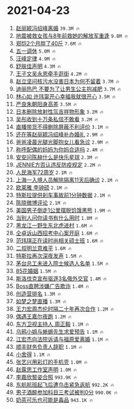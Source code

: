 # 2021-04-23

1. [赵丽颖冯绍峰离婚](https://s.weibo.com/weibo?q=%23%E8%B5%B5%E4%B8%BD%E9%A2%96%E5%86%AF%E7%BB%8D%E5%B3%B0%E7%A6%BB%E5%A9%9A%23&Refer=top) `39.3M 🔥`
1. [地震被救女孩与8年前救她的解放军重逢](https://s.weibo.com/weibo?q=%23%E5%9C%B0%E9%9C%87%E8%A2%AB%E6%95%91%E5%A5%B3%E5%AD%A9%E4%B8%8E8%E5%B9%B4%E5%89%8D%E6%95%91%E5%A5%B9%E7%9A%84%E8%A7%A3%E6%94%BE%E5%86%9B%E9%87%8D%E9%80%A2%23&Refer=top) `9.8M 🔥`
1. [郑恺2个月胖了40斤](https://s.weibo.com/weibo?q=%23%E9%83%91%E6%81%BA2%E4%B8%AA%E6%9C%88%E8%83%96%E4%BA%8640%E6%96%A4%23&Refer=top) `7.6M 🔥`
1. [五一调休](https://s.weibo.com/weibo?q=%E4%BA%94%E4%B8%80%E8%B0%83%E4%BC%91&Refer=top) `5.0M 🔥`
1. [汪峰定律](https://s.weibo.com/weibo?q=%23%E6%B1%AA%E5%B3%B0%E5%AE%9A%E5%BE%8B%23&Refer=top) `4.9M 🔥`
1. [舒肤佳声明](https://s.weibo.com/weibo?q=%23%E8%88%92%E8%82%A4%E4%BD%B3%E5%A3%B0%E6%98%8E%23&Refer=top) `4.3M 🔥`
1. [王子文吴永恩牵手逛街](https://s.weibo.com/weibo?q=%23%E7%8E%8B%E5%AD%90%E6%96%87%E5%90%B4%E6%B0%B8%E6%81%A9%E7%89%B5%E6%89%8B%E9%80%9B%E8%A1%97%23&Refer=top) `4.2M 🔥`
1. [赵立坚问核污水没害日本为何不留着](https://s.weibo.com/weibo?q=%23%E8%B5%B5%E7%AB%8B%E5%9D%9A%E9%97%AE%E6%A0%B8%E6%B1%A1%E6%B0%B4%E6%B2%A1%E5%AE%B3%E6%97%A5%E6%9C%AC%E4%B8%BA%E4%BD%95%E4%B8%8D%E7%95%99%E7%9D%80%23&Refer=top) `3.7M 🔥`
1. [迪丽热巴 不要为了让男生公主抱减肥](https://s.weibo.com/weibo?q=%E8%BF%AA%E4%B8%BD%E7%83%AD%E5%B7%B4%20%E4%B8%8D%E8%A6%81%E4%B8%BA%E4%BA%86%E8%AE%A9%E7%94%B7%E7%94%9F%E5%85%AC%E4%B8%BB%E6%8A%B1%E5%87%8F%E8%82%A5&Refer=top) `3.7M 🔥`
1. [林心如 许玮甯开心幸福我就很开心](https://s.weibo.com/weibo?q=%E6%9E%97%E5%BF%83%E5%A6%82%20%E8%AE%B8%E7%8E%AE%E7%94%AF%E5%BC%80%E5%BF%83%E5%B9%B8%E7%A6%8F%E6%88%91%E5%B0%B1%E5%BE%88%E5%BC%80%E5%BF%83&Refer=top) `3.5M 🔥`
1. [严良朱朝阳身高差](https://s.weibo.com/weibo?q=%23%E4%B8%A5%E8%89%AF%E6%9C%B1%E6%9C%9D%E9%98%B3%E8%BA%AB%E9%AB%98%E5%B7%AE%23&Refer=top) `3.5M 🔥`
1. [日本删除放射性氚吉祥物形象](https://s.weibo.com/weibo?q=%23%E6%97%A5%E6%9C%AC%E5%88%A0%E9%99%A4%E6%94%BE%E5%B0%84%E6%80%A7%E6%B0%9A%E5%90%89%E7%A5%A5%E7%89%A9%E5%BD%A2%E8%B1%A1%23&Refer=top) `3.2M 🔥`
1. [吴彤收到十万条私信不敢看](https://s.weibo.com/weibo?q=%23%E5%90%B4%E5%BD%A4%E6%94%B6%E5%88%B0%E5%8D%81%E4%B8%87%E6%9D%A1%E7%A7%81%E4%BF%A1%E4%B8%8D%E6%95%A2%E7%9C%8B%23&Refer=top) `3.2M 🔥`
1. [直播带货不得删除屏蔽不利评价](https://s.weibo.com/weibo?q=%E7%9B%B4%E6%92%AD%E5%B8%A6%E8%B4%A7%E4%B8%8D%E5%BE%97%E5%88%A0%E9%99%A4%E5%B1%8F%E8%94%BD%E4%B8%8D%E5%88%A9%E8%AF%84%E4%BB%B7&Refer=top) `3.1M 🔥`
1. [还在等赵丽颖冯绍峰补办婚礼](https://s.weibo.com/weibo?q=%E8%BF%98%E5%9C%A8%E7%AD%89%E8%B5%B5%E4%B8%BD%E9%A2%96%E5%86%AF%E7%BB%8D%E5%B3%B0%E8%A1%A5%E5%8A%9E%E5%A9%9A%E7%A4%BC&Refer=top) `2.9M 🔥`
1. [爸爸凌晨光腿光脚抱女儿看急诊](https://s.weibo.com/weibo?q=%23%E7%88%B8%E7%88%B8%E5%87%8C%E6%99%A8%E5%85%89%E8%85%BF%E5%85%89%E8%84%9A%E6%8A%B1%E5%A5%B3%E5%84%BF%E7%9C%8B%E6%80%A5%E8%AF%8A%23&Refer=top) `2.9M 🔥`
1. [称呼配偶的妈妈为你妈合适吗](https://s.weibo.com/weibo?q=%23%E7%A7%B0%E5%91%BC%E9%85%8D%E5%81%B6%E7%9A%84%E5%A6%88%E5%A6%88%E4%B8%BA%E4%BD%A0%E5%A6%88%E5%90%88%E9%80%82%E5%90%97%23&Refer=top) `2.4M 🔥`
1. [安安问陈赫什么是快乐星球](https://s.weibo.com/weibo?q=%23%E5%AE%89%E5%AE%89%E9%97%AE%E9%99%88%E8%B5%AB%E4%BB%80%E4%B9%88%E6%98%AF%E5%BF%AB%E4%B9%90%E6%98%9F%E7%90%83%23&Refer=top) `2.3M 🔥`
1. [JENNIE方否认违反防疫规定](https://s.weibo.com/weibo?q=%23JENNIE%E6%96%B9%E5%90%A6%E8%AE%A4%E8%BF%9D%E5%8F%8D%E9%98%B2%E7%96%AB%E8%A7%84%E5%AE%9A%23&Refer=top) `2.2M 🔥`
1. [人民海军72周岁](https://s.weibo.com/weibo?q=%23%E4%BA%BA%E6%B0%91%E6%B5%B7%E5%86%9B72%E5%91%A8%E5%B2%81%23&Refer=top) `2.1M 🔥`
1. [上海一入境人员解除隔离11天后确诊](https://s.weibo.com/weibo?q=%23%E4%B8%8A%E6%B5%B7%E4%B8%80%E5%85%A5%E5%A2%83%E4%BA%BA%E5%91%98%E8%A7%A3%E9%99%A4%E9%9A%94%E7%A6%BB11%E5%A4%A9%E5%90%8E%E7%A1%AE%E8%AF%8A%23&Refer=top) `2.1M 🔥`
1. [欧莱雅 李钟硕](https://s.weibo.com/weibo?q=%E6%AC%A7%E8%8E%B1%E9%9B%85%20%E6%9D%8E%E9%92%9F%E7%A1%95&Refer=top) `2.1M 🔥`
1. [特斯拉提供刹车事故前1分钟数据](https://s.weibo.com/weibo?q=%23%E7%89%B9%E6%96%AF%E6%8B%89%E6%8F%90%E4%BE%9B%E5%88%B9%E8%BD%A6%E4%BA%8B%E6%95%85%E5%89%8D1%E5%88%86%E9%92%9F%E6%95%B0%E6%8D%AE%23&Refer=top) `2.1M 🔥`
1. [陈晓微博评论](https://s.weibo.com/weibo?q=%23%E9%99%88%E6%99%93%E5%BE%AE%E5%8D%9A%E8%AF%84%E8%AE%BA%23&Refer=top) `2.1M 🔥`
1. [美国男子倒走1公里摆脱饥饿黑熊](https://s.weibo.com/weibo?q=%E7%BE%8E%E5%9B%BD%E7%94%B7%E5%AD%90%E5%80%92%E8%B5%B01%E5%85%AC%E9%87%8C%E6%91%86%E8%84%B1%E9%A5%A5%E9%A5%BF%E9%BB%91%E7%86%8A&Refer=top) `1.9M 🔥`
1. [当别人问你读书有什么用时](https://s.weibo.com/weibo?q=%23%E5%BD%93%E5%88%AB%E4%BA%BA%E9%97%AE%E4%BD%A0%E8%AF%BB%E4%B9%A6%E6%9C%89%E4%BB%80%E4%B9%88%E7%94%A8%E6%97%B6%23&Refer=top) `1.8M 🔥`
1. [黑龙江一野生东北虎进村](https://s.weibo.com/weibo?q=%23%E9%BB%91%E9%BE%99%E6%B1%9F%E4%B8%80%E9%87%8E%E7%94%9F%E4%B8%9C%E5%8C%97%E8%99%8E%E8%BF%9B%E6%9D%91%23&Refer=top) `1.6M 🔥`
1. [仝卓诉山西招考中心案开庭](https://s.weibo.com/weibo?q=%23%E4%BB%9D%E5%8D%93%E8%AF%89%E5%B1%B1%E8%A5%BF%E6%8B%9B%E8%80%83%E4%B8%AD%E5%BF%83%E6%A1%88%E5%BC%80%E5%BA%AD%23&Refer=top) `1.6M 🔥`
1. [范玮琪正在读时尚相关硕士班](https://s.weibo.com/weibo?q=%23%E8%8C%83%E7%8E%AE%E7%90%AA%E6%AD%A3%E5%9C%A8%E8%AF%BB%E6%97%B6%E5%B0%9A%E7%9B%B8%E5%85%B3%E7%A1%95%E5%A3%AB%E7%8F%AD%23&Refer=top) `1.6M 🔥`
1. [二叔明兰意难平](https://s.weibo.com/weibo?q=%E4%BA%8C%E5%8F%94%E6%98%8E%E5%85%B0%E6%84%8F%E9%9A%BE%E5%B9%B3&Refer=top) `1.6M 🔥`
1. [特斯拉再次深夜发声](https://s.weibo.com/weibo?q=%23%E7%89%B9%E6%96%AF%E6%8B%89%E5%86%8D%E6%AC%A1%E6%B7%B1%E5%A4%9C%E5%8F%91%E5%A3%B0%23&Refer=top) `1.5M 🔥`
1. [茅台总工未进入院士候选人名单](https://s.weibo.com/weibo?q=%E8%8C%85%E5%8F%B0%E6%80%BB%E5%B7%A5%E6%9C%AA%E8%BF%9B%E5%85%A5%E9%99%A2%E5%A3%AB%E5%80%99%E9%80%89%E4%BA%BA%E5%90%8D%E5%8D%95&Refer=top) `1.5M 🔥`
1. [85花婚姻](https://s.weibo.com/weibo?q=%2385%E8%8A%B1%E5%A9%9A%E5%A7%BB%23&Refer=top) `1.5M 🔥`
1. [斯洛伐克宣布驱逐3名俄外交官](https://s.weibo.com/weibo?q=%23%E6%96%AF%E6%B4%9B%E4%BC%90%E5%85%8B%E5%AE%A3%E5%B8%83%E9%A9%B1%E9%80%903%E5%90%8D%E4%BF%84%E5%A4%96%E4%BA%A4%E5%AE%98%23&Refer=top) `1.4M 🔥`
1. [Boss直聘涉嫌广告欺诈](https://s.weibo.com/weibo?q=%23Boss%E7%9B%B4%E8%81%98%E6%B6%89%E5%AB%8C%E5%B9%BF%E5%91%8A%E6%AC%BA%E8%AF%88%23&Refer=top) `1.4M 🔥`
1. [创造营排名](https://s.weibo.com/weibo?q=%23%E5%88%9B%E9%80%A0%E8%90%A5%E6%8E%92%E5%90%8D%23&Refer=top) `1.3M 🔥`
1. [如梦之梦直播](https://s.weibo.com/weibo?q=%E5%A6%82%E6%A2%A6%E4%B9%8B%E6%A2%A6%E7%9B%B4%E6%92%AD&Refer=top) `1.3M 🔥`
1. [王力宏周杰伦时隔二十年再次合作](https://s.weibo.com/weibo?q=%23%E7%8E%8B%E5%8A%9B%E5%AE%8F%E5%91%A8%E6%9D%B0%E4%BC%A6%E6%97%B6%E9%9A%94%E4%BA%8C%E5%8D%81%E5%B9%B4%E5%86%8D%E6%AC%A1%E5%90%88%E4%BD%9C%23&Refer=top) `1.2M 🔥`
1. [偶遇王嘉尔夜跑](https://s.weibo.com/weibo?q=%23%E5%81%B6%E9%81%87%E7%8E%8B%E5%98%89%E5%B0%94%E5%A4%9C%E8%B7%91%23&Refer=top) `1.2M 🔥`
1. [东方卫视主持人 周正毅](https://s.weibo.com/weibo?q=%E4%B8%9C%E6%96%B9%E5%8D%AB%E8%A7%86%E4%B8%BB%E6%8C%81%E4%BA%BA%20%E5%91%A8%E6%AD%A3%E6%AF%85&Refer=top) `1.1M 🔥`
1. [乌鸦小姐与蜥蜴先生求爱预告](https://s.weibo.com/weibo?q=%23%E4%B9%8C%E9%B8%A6%E5%B0%8F%E5%A7%90%E4%B8%8E%E8%9C%A5%E8%9C%B4%E5%85%88%E7%94%9F%E6%B1%82%E7%88%B1%E9%A2%84%E5%91%8A%23&Refer=top) `1.1M 🔥`
1. [江宏杰向法院诉请与福原爱离婚](https://s.weibo.com/weibo?q=%23%E6%B1%9F%E5%AE%8F%E6%9D%B0%E5%90%91%E6%B3%95%E9%99%A2%E8%AF%89%E8%AF%B7%E4%B8%8E%E7%A6%8F%E5%8E%9F%E7%88%B1%E7%A6%BB%E5%A9%9A%23&Refer=top) `1.1M 🔥`
1. [顺丰财务负责人辞职](https://s.weibo.com/weibo?q=%E9%A1%BA%E4%B8%B0%E8%B4%A2%E5%8A%A1%E8%B4%9F%E8%B4%A3%E4%BA%BA%E8%BE%9E%E8%81%8C&Refer=top) `1.1M 🔥`
1. [小舍得](https://s.weibo.com/weibo?q=%E5%B0%8F%E8%88%8D%E5%BE%97&Refer=top) `1.1M 🔥`
1. [张艺兴用彩灯的手机壳](https://s.weibo.com/weibo?q=%23%E5%BC%A0%E8%89%BA%E5%85%B4%E7%94%A8%E5%BD%A9%E7%81%AF%E7%9A%84%E6%89%8B%E6%9C%BA%E5%A3%B3%23&Refer=top) `1.0M 🔥`
1. [赵露思工作室声明](https://s.weibo.com/weibo?q=%23%E8%B5%B5%E9%9C%B2%E6%80%9D%E5%B7%A5%E4%BD%9C%E5%AE%A4%E5%A3%B0%E6%98%8E%23&Refer=top) `1.0M 🔥`
1. [李嘉欣黎姿合照](https://s.weibo.com/weibo?q=%E6%9D%8E%E5%98%89%E6%AC%A3%E9%BB%8E%E5%A7%BF%E5%90%88%E7%85%A7&Refer=top) `993.9K 🔥`
1. [东航航班起飞后遭鸟击紧急返航](https://s.weibo.com/weibo?q=%E4%B8%9C%E8%88%AA%E8%88%AA%E7%8F%AD%E8%B5%B7%E9%A3%9E%E5%90%8E%E9%81%AD%E9%B8%9F%E5%87%BB%E7%B4%A7%E6%80%A5%E8%BF%94%E8%88%AA&Refer=top) `992.2K 🔥`
1. [男子酒醉参加科目三考试被判0分](https://s.weibo.com/weibo?q=%E7%94%B7%E5%AD%90%E9%85%92%E9%86%89%E5%8F%82%E5%8A%A0%E7%A7%91%E7%9B%AE%E4%B8%89%E8%80%83%E8%AF%95%E8%A2%AB%E5%88%A40%E5%88%86&Refer=top) `990.0K 🔥`
1. [奶茶可乐也可能是毒品](https://s.weibo.com/weibo?q=%E5%A5%B6%E8%8C%B6%E5%8F%AF%E4%B9%90%E4%B9%9F%E5%8F%AF%E8%83%BD%E6%98%AF%E6%AF%92%E5%93%81&Refer=top) `943.1K 🔥`
